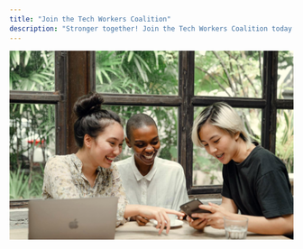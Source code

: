 ```yaml
---
title: "Join the Tech Workers Coalition"
description: "Stronger together! Join the Tech Workers Coalition today. Fill out the joining form, and a fellow tech worker will get in touch."
---
```


![Three people sit around a table in a café behind a laptop, laughing together, pointing at a mobile phone. Image by Ketut Subiyanto on Pexels.](join.jpg)
